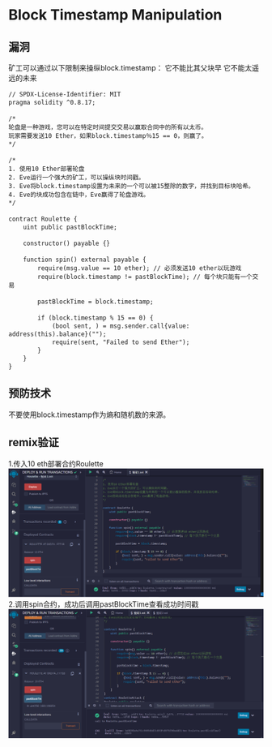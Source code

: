 # Block Timestamp Manipulation
## 漏洞
矿工可以通过以下限制来操纵block.timestamp：
它不能比其父块早
它不能太遥远的未来

```solidity
// SPDX-License-Identifier: MIT
pragma solidity ^0.8.17;

/*
轮盘是一种游戏，您可以在特定时间提交交易以赢取合同中的所有以太币。
玩家需要发送10 Ether，如果block.timestamp％15 == 0，则赢了。
*/

/*
1. 使用10 Ether部署轮盘
2. Eve运行一个强大的矿工，可以操纵块时间戳。
3. Eve将block.timestamp设置为未来的一个可以被15整除的数字，并找到目标块哈希。
4. Eve的块成功包含在链中，Eve赢得了轮盘游戏。
*/

contract Roulette {
    uint public pastBlockTime;

    constructor() payable {}

    function spin() external payable {
        require(msg.value == 10 ether); // 必须发送10 ether以玩游戏
        require(block.timestamp != pastBlockTime); // 每个块只能有一个交易

        pastBlockTime = block.timestamp;

        if (block.timestamp % 15 == 0) {
            (bool sent, ) = msg.sender.call{value: address(this).balance}("");
            require(sent, "Failed to send Ether");
        }
    }
}
```
## 预防技术
不要使用block.timestamp作为熵和随机数的来源。

## remix验证
1.传入10 eth部署合约Roulette
![77-1.png](img/77-1.png)
2.调用spin合约，成功后调用pastBlockTime查看成功时间戳
![77-2.png](img/77-2.png)